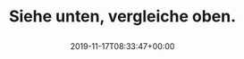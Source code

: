 ---
retweeted: false
source: <a href="http://www.samruston.co.uk" rel="nofollow">Flamingo for Android</a>
entities:
  user_mentions: []
  urls:
  - url: https://t.co/ZpaZAvI8NZ
    expanded_url: https://twitter.com/bascht/status/1156176562477309958
    display_url: twitter.com/bascht/status/…
    indices:
    - '31'
    - '54'
  symbols: []
  media:
  - expanded_url: https://twitter.com/bascht/status/1195983358364454912/photo/1
    indices:
    - '55'
    - '78'
    url: https://t.co/XIhCUWKPju
    media_url: http://pbs.twimg.com/media/EJj8hqVXUAQHTkn.jpg
    id_str: '1195983356296646660'
    id: '1195983356296646660'
    media_url_https: https://pbs.twimg.com/media/EJj8hqVXUAQHTkn.jpg
    sizes:
      small:
        w: '680'
        h: '479'
        resize: fit
      medium:
        w: '1080'
        h: '760'
        resize: fit
      thumb:
        w: '150'
        h: '150'
        resize: crop
      large:
        w: '1080'
        h: '760'
        resize: fit
    type: photo
    display_url: pic.twitter.com/XIhCUWKPju
  hashtags: []
display_text_range:
- '0'
- '78'
favorite_count: '0'
id_str: '1195983358364454912'
truncated: false
retweet_count: '0'
id: '1195983358364454912'
possibly_sensitive: false
created_at: Sun Nov 17 08:33:47 +0000 2019
favorited: false
full_text: Siehe unten, vergleiche oben.
lang: de
extended_entities:
  media:
  - expanded_url: https://twitter.com/bascht/status/1195983358364454912/photo/1
    indices:
    - '55'
    - '78'
    url: https://t.co/XIhCUWKPju
    media_url: http://pbs.twimg.com/media/EJj8hqVXUAQHTkn.jpg
    id_str: '1195983356296646660'
    id: '1195983356296646660'
    media_url_https: https://pbs.twimg.com/media/EJj8hqVXUAQHTkn.jpg
    sizes:
      small:
        w: '680'
        h: '479'
        resize: fit
      medium:
        w: '1080'
        h: '760'
        resize: fit
      thumb:
        w: '150'
        h: '150'
        resize: crop
      large:
        w: '1080'
        h: '760'
        resize: fit
    type: photo
    display_url: pic.twitter.com/XIhCUWKPju
quote_url: https://twitter.com/bascht/status/1156176562477309958
tags:
- pesos/twitter
date: '2019-11-17T08:33:47+00:00'
src: https://twitter.com/bascht/status/1195983358364454912
original_url: https://twitter.com/bascht/status/1195983358364454912
type: twitter_tweet
media_url: https://img.bascht.com/twitter/pbs.twimg.com/media/EJj8hqVXUAQHTkn.jpg
text: Siehe unten, vergleiche oben.
title: 'Siehe unten, vergleiche oben.

  '

---